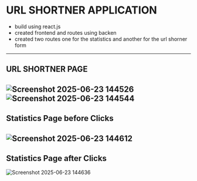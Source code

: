 # URL SHORTNER APPLICATION 
- build using react.js
- created frontend and routes using backen
- created two routes one for the statistics and another for the url shorner form

---
## URL SHORTNER PAGE
![Screenshot 2025-06-23 144526](https://github.com/user-attachments/assets/b0fcecf4-6ae2-4e4c-8eb8-29346722f412)
![Screenshot 2025-06-23 144544](https://github.com/user-attachments/assets/5a35e1f1-5577-4e3f-9ba9-c1ae2745a5fa)
---
## Statistics Page before Clicks
![Screenshot 2025-06-23 144612](https://github.com/user-attachments/assets/2c26e3db-c1c9-4c66-b6d9-2f2149d99d67)
---
## Statistics Page after Clicks
![Screenshot 2025-06-23 144636](https://github.com/user-attachments/assets/b3ed27f1-cbaa-4abd-84a2-935861efdf05)
